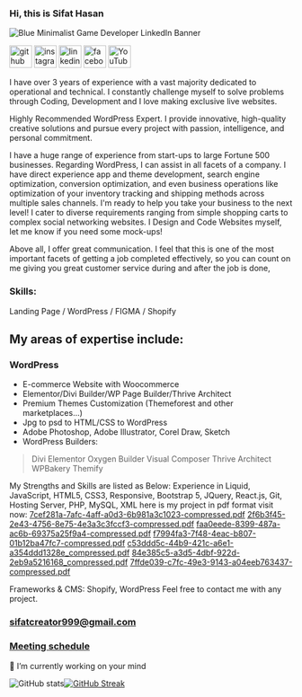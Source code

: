 ### Hi, this is Sifat Hasan

![Blue Minimalist Game Developer LinkedIn Banner](https://github.com/user-attachments/assets/1f37b3b3-4b91-43f9-a051-a4525fa5627f)


 

[<img src='https://www.iconsdb.com/icons/preview/white/github-xxl.png' alt='github' height='40' >](https://github.com/SIFAT-AOC) [<img src='https://www.iconsdb.com/icons/preview/white/instagram-xxl.png' alt='instagram' height='40' >](https://www.instagram.com/sifat.dev404/) [<img src='https://www.iconsdb.com/icons/preview/white/linkedin-3-xxl.png' alt='linkedin' height='40'>](https://www.linkedin.com/in/sifathasan2003/)  [<img src='https://www.iconsdb.com/icons/preview/white/facebook-3-xxl.png' alt='facebook' height='40'>](https://www.facebook.com/Sifat3hasan23)  [<img src='https://www.iconsdb.com/icons/preview/white/youtube-xxl.png' alt='YouTube' height='40'>](https://www.youtube.com/@sifatcreator1175)

I have over 3 years of experience with a vast majority dedicated to operational and technical. I constantly challenge myself to solve problems through Coding, Development and I love making exclusive live websites. 

Highly Recommended WordPress Expert. I provide innovative, high-quality creative solutions and pursue every project with passion, intelligence, and personal commitment.
 
I have a huge range of experience from start-ups to large Fortune 500 businesses. Regarding WordPress, I can assist in all facets of a company. I have direct experience app and theme development, search engine optimization, conversion optimization, and even business operations like optimization of your inventory tracking and shipping methods across multiple sales channels. I'm ready to help you take your business to the next level! I cater to diverse requirements ranging from simple shopping carts to complex social networking websites. I Design and Code Websites myself, let me know if you need some mock-ups!
 
Above all, I offer great communication. I feel that this is one of the most important facets of getting a job completed effectively, so you can count on me giving you great customer service during and after the job is done,

### Skills: 
Landing Page / WordPress / FIGMA  / Shopify

## My areas of expertise include: 

### WordPress
 + E-commerce Website with Woocommerce
 + Elementor/Divi Builder/WP Page Builder/Thrive Architect
 + Premium Themes Customization (Themeforest and other marketplaces...)
 + Jpg to psd to HTML/CSS to WordPress
 + Adobe Photoshop, Adobe Illustrator, Corel Draw, Sketch
 + WordPress Builders:
 > Divi
 > Elementor
 > Oxygen Builder
 > Visual Composer
 > Thrive Architect
 > WPBakery
 > Themify
<!--

### Shopify
 + Store Setup 
 + Theme Customization
 + Theme Development 
 + Landing Page Design 
 + Custom Liquid Coding
 + Product Page Customization
 + Figma to Shopify
 + Sketch to Shopify
 + Page Builder ( Pagefly, Shogun, Gempages )
-->
My Strengths and Skills are listed as Below:
Experience in Liquid, JavaScript, HTML5, CSS3, Responsive, Bootstrap 5, JQuery, React.js, Git, Hosting Server, PHP, MySQL, XML
here is my project in pdf format visit now: 
[7cef281a-7afc-4aff-a0d3-6b981a3c1023-compressed.pdf](https://github.com/user-attachments/files/18723022/7cef281a-7afc-4aff-a0d3-6b981a3c1023-compressed.pdf)
[2f6b3f45-2e43-4756-8e75-4e3a3c3fccf3-compressed.pdf](https://github.com/user-attachments/files/18723021/2f6b3f45-2e43-4756-8e75-4e3a3c3fccf3-compressed.pdf)
[faa0eede-8399-487a-ac6b-69375a25f9a4-compressed.pdf](https://github.com/user-attachments/files/18723020/faa0eede-8399-487a-ac6b-69375a25f9a4-compressed.pdf)
[f7994fa3-7f48-4eac-b807-01b12ba47fc7-compressed.pdf](https://github.com/user-attachments/files/18723019/f7994fa3-7f48-4eac-b807-01b12ba47fc7-compressed.pdf)
[c53ddd5c-44b9-421c-a6e1-a354ddd1328e_compressed.pdf](https://github.com/user-attachments/files/18723018/c53ddd5c-44b9-421c-a6e1-a354ddd1328e_compressed.pdf)
[84e385c5-a3d5-4dbf-922d-2eb9a5216168_compressed.pdf](https://github.com/user-attachments/files/18723017/84e385c5-a3d5-4dbf-922d-2eb9a5216168_compressed.pdf)
[7ffde039-c7fc-49e3-9143-a04eeb763437-compressed.pdf](https://github.com/user-attachments/files/18723016/7ffde039-c7fc-49e3-9143-a04eeb763437-compressed.pdf)

Frameworks & CMS: Shopify, WordPress
Feel free to contact me with any project.
### sifatcreator999@gmail.com
### [Meeting schedule]([https://calendly.com/codexcode-it-solutions/30min](https://calendly.com/sifatcreator999))


<!--
**faridrony55/faridrony55** is a ✨ _special_ ✨ repository because its `README.md` (this file) appears on your GitHub profile.

Here are some ideas to get you started:

- 🔭 I’m currently working on ...
- 🌱 I’m currently learning ...
- 👯 I’m looking to collaborate on ...
- 🤔 I’m looking for help with ...
- 💬 Ask me about ...
- 📫 How to reach me: ...
- 😄 Pronouns: ...
- ⚡ Fun fact: ...
-->
 

🔭 I’m currently working on your mind

 
![GitHub stats](https://github-readme-stats.vercel.app/api?username=SIFAT-AOC&show_icons=true)[![GitHub Streak](https://streak-stats.demolab.com?user=SIFAT-AOC&theme=garden)](https://git.io/streak-stats)
<!-- [![trophy](https://github-profile-trophy.vercel.app/?username=faridrony55)](https://github.com/ryo-ma/github-profile-trophy) -->
